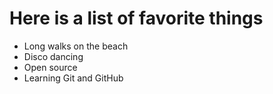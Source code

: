 # Here is a list of favorite things
- Long walks on the beach
- Disco dancing
- Open source
- Learning Git and GitHub
